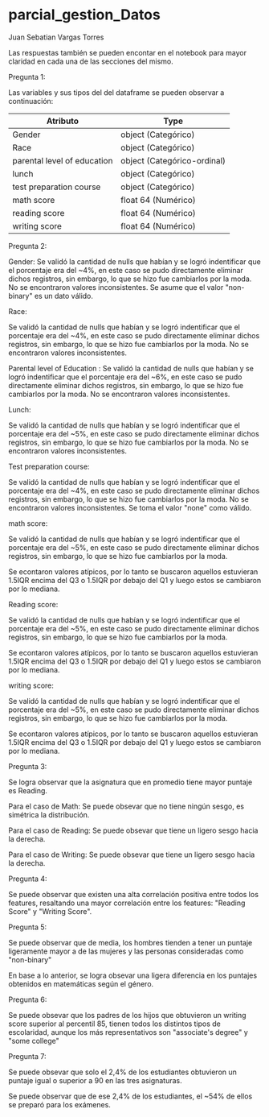 # parcial_gestion_Datos


Juan Sebatian Vargas Torres

Las respuestas también se pueden encontar en el notebook para mayor claridad en cada una de las secciones del mismo.

Pregunta 1:

Las variables y sus  tipos del del dataframe se pueden observar a continuación:


Atributo  |Type
-------------------|-------------------
 Gender         | object (Categórico)
 Race         |  object (Categórico)
 parental level of education         |  object (Categórico-ordinal)
 lunch         |  object (Categórico)
 test preparation course          |  object (Categórico)
 math score     |  float 64 (Numérico)
 reading score   |  float 64 (Numérico)
 writing score   |  float 64 (Numérico)
 
 
 
 
 Pregunta 2:
 
 
 Gender:
 Se validó la cantidad de nulls que habían y se logró indentificar que el porcentaje era del ~4%, en este caso se pudo directamente eliminar dichos registros, sin embargo, lo que se hizo fue cambiarlos por la moda. 
No se encontraron valores inconsistentes.
Se asume que el valor "non-binary" es un dato válido.

Race:

Se validó la cantidad de nulls que habían y se logró indentificar que el porcentaje era del ~4%, en este caso se pudo directamente eliminar dichos registros, sin embargo, lo que se hizo fue cambiarlos por la moda. 
No se encontraron valores inconsistentes.

Parental level of Education :
Se validó la cantidad de nulls que habían y se logró indentificar que el porcentaje era del ~6%, en este caso se pudo directamente eliminar dichos registros, sin embargo, lo que se hizo fue cambiarlos por la moda. 
No se encontraron valores inconsistentes.


Lunch:

Se validó la cantidad de nulls que habían y se logró indentificar que el porcentaje era del ~5%, en este caso se pudo directamente eliminar dichos registros, sin embargo, lo que se hizo fue cambiarlos por la moda. 
No se encontraron valores inconsistentes.



Test preparation course:

Se validó la cantidad de nulls que habían y se logró indentificar que el porcentaje era del ~4%, en este caso se pudo directamente eliminar dichos registros, sin embargo, lo que se hizo fue cambiarlos por la moda. 
No se encontraron valores inconsistentes.
Se toma el valor "none" como válido.


math score:

Se validó la cantidad de nulls que habían y se logró indentificar que el porcentaje era del ~5%, en este caso se pudo directamente eliminar dichos registros, sin embargo, lo que se hizo fue cambiarlos por la moda. 

Se econtaron valores atípicos, por lo tanto se buscaron aquellos estuvieran 1.5IQR encima del Q3 o 1.5IQR por debajo del Q1 y luego estos se cambiaron por lo mediana.


Reading score:

Se validó la cantidad de nulls que habían y se logró indentificar que el porcentaje era del ~5%, en este caso se pudo directamente eliminar dichos registros, sin embargo, lo que se hizo fue cambiarlos por la moda. 

Se econtaron valores atípicos, por lo tanto se buscaron aquellos estuvieran 1.5IQR encima del Q3 o 1.5IQR por debajo del Q1 y luego estos se cambiaron por lo mediana.


writing score:

Se validó la cantidad de nulls que habían y se logró indentificar que el porcentaje era del ~5%, en este caso se pudo directamente eliminar dichos registros, sin embargo, lo que se hizo fue cambiarlos por la moda. 

Se econtaron valores atípicos, por lo tanto se buscaron aquellos estuvieran 1.5IQR encima del Q3 o 1.5IQR por debajo del Q1 y luego estos se cambiaron por lo mediana.


 
 
 Pregunta 3:

Se logra observar que la asignatura que en promedio tiene mayor puntaje es Reading.

Para el caso de Math: Se puede obsevar que no tiene ningún sesgo, es simétrica la distribución.

Para el caso de Reading: Se puede obsevar que tiene un ligero sesgo hacia la derecha.

Para el caso de Writing: Se puede obsevar que tiene un ligero sesgo hacia la derecha.

Pregunta 4:


Se puede observar que existen una alta correlación positiva entre todos los features, resaltando una mayor correlación entre los features: "Reading Score" y "Writing Score".




Pregunta 5:


Se puede observar que de media, los hombres tienden a tener un puntaje ligeramente mayor a de las mujeres y las personas consideradas como "non-binary"

En base a lo anterior, se logra obsevar una ligera diferencia en los puntajes obtenidos en matemáticas según el género.




Pregunta 6:


Se puede obsevar que los padres de los hijos que obtuvieron un writing score superior al percentil 85, tienen todos los distintos tipos de escolaridad, aunque los más representativos son "associate's degree" y "some college"



Pregunta 7:


Se puede obsevar que solo el 2,4% de los estudiantes obtuvieron un puntaje igual o superior a 90 en las tres asignaturas.

Se puede observar que de ese 2,4% de los estudiantes, el ~54% de ellos se preparó para los exámenes.





